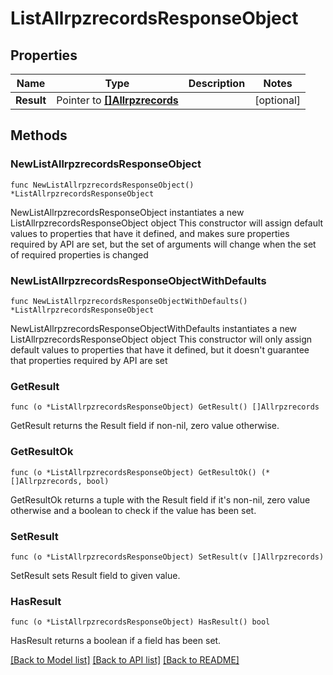 # ListAllrpzrecordsResponseObject

## Properties

Name | Type | Description | Notes
------------ | ------------- | ------------- | -------------
**Result** | Pointer to [**[]Allrpzrecords**](Allrpzrecords.md) |  | [optional] 

## Methods

### NewListAllrpzrecordsResponseObject

`func NewListAllrpzrecordsResponseObject() *ListAllrpzrecordsResponseObject`

NewListAllrpzrecordsResponseObject instantiates a new ListAllrpzrecordsResponseObject object
This constructor will assign default values to properties that have it defined,
and makes sure properties required by API are set, but the set of arguments
will change when the set of required properties is changed

### NewListAllrpzrecordsResponseObjectWithDefaults

`func NewListAllrpzrecordsResponseObjectWithDefaults() *ListAllrpzrecordsResponseObject`

NewListAllrpzrecordsResponseObjectWithDefaults instantiates a new ListAllrpzrecordsResponseObject object
This constructor will only assign default values to properties that have it defined,
but it doesn't guarantee that properties required by API are set

### GetResult

`func (o *ListAllrpzrecordsResponseObject) GetResult() []Allrpzrecords`

GetResult returns the Result field if non-nil, zero value otherwise.

### GetResultOk

`func (o *ListAllrpzrecordsResponseObject) GetResultOk() (*[]Allrpzrecords, bool)`

GetResultOk returns a tuple with the Result field if it's non-nil, zero value otherwise
and a boolean to check if the value has been set.

### SetResult

`func (o *ListAllrpzrecordsResponseObject) SetResult(v []Allrpzrecords)`

SetResult sets Result field to given value.

### HasResult

`func (o *ListAllrpzrecordsResponseObject) HasResult() bool`

HasResult returns a boolean if a field has been set.


[[Back to Model list]](../README.md#documentation-for-models) [[Back to API list]](../README.md#documentation-for-api-endpoints) [[Back to README]](../README.md)


